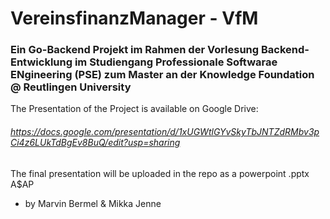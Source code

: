 # VereinsfinanzManager - VfM
### Ein Go-Backend Projekt im Rahmen der Vorlesung Backend-Entwicklung im Studiengang Professionale Softwarae ENgineering (PSE) zum Master an der Knowledge Foundation @ Reutlingen University

The Presentation of the Project is available on Google Drive: 
###### https://docs.google.com/presentation/d/1xUGWtlGYvSkyTbJNTZdRMbv3pCi4z6LUkTdBgEv8BuQ/edit?usp=sharing 
The final presentation will be uploaded in the repo as a powerpoint .pptx
A$AP

- by Marvin Bermel & Mikka Jenne
